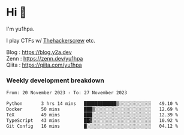 # Hi 👋

I'm yu1hpa.

I play CTFs w/ [Thehackerscrew](https://www.thehackerscrew.team/) etc.

Blog : https://blog.y2a.dev  
Zenn : https://zenn.dev/yu1hpa  
Qiita : https://qiita.com/yu1hpa  

### Weekly development breakdown

<!--START_SECTION:waka-->

```txt
From: 20 November 2023 - To: 27 November 2023

Python       3 hrs 14 mins   ████████████▒░░░░░░░░░░░░   49.10 %
Docker       50 mins         ███▒░░░░░░░░░░░░░░░░░░░░░   12.69 %
TeX          49 mins         ███░░░░░░░░░░░░░░░░░░░░░░   12.39 %
TypeScript   43 mins         ██▓░░░░░░░░░░░░░░░░░░░░░░   10.92 %
Git Config   16 mins         █░░░░░░░░░░░░░░░░░░░░░░░░   04.12 %
```

<!--END_SECTION:waka-->

